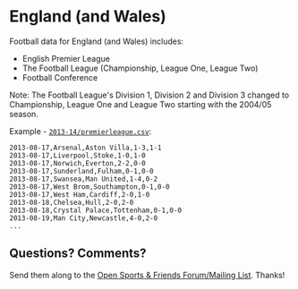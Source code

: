 # England (and Wales)

Football data for England (and Wales) includes:

- English Premier League
- The Football League (Championship, League One, League Two)
- Football Conference

Note: The Football League's Division 1, Division 2 and Division 3 changed
to Championship, League One and League Two starting with the 2004/05 season.


Example - [`2013-14/premierleague.csv`](2013-14/1-premierleague.csv):

~~~
2013-08-17,Arsenal,Aston Villa,1-3,1-1
2013-08-17,Liverpool,Stoke,1-0,1-0
2013-08-17,Norwich,Everton,2-2,0-0
2013-08-17,Sunderland,Fulham,0-1,0-0
2013-08-17,Swansea,Man United,1-4,0-2
2013-08-17,West Brom,Southampton,0-1,0-0
2013-08-17,West Ham,Cardiff,2-0,1-0
2013-08-18,Chelsea,Hull,2-0,2-0
2013-08-18,Crystal Palace,Tottenham,0-1,0-0
2013-08-19,Man City,Newcastle,4-0,2-0
...
~~~


## Questions? Comments?

Send them along to the
[Open Sports & Friends Forum/Mailing List](http://groups.google.com/group/opensport).
Thanks!

